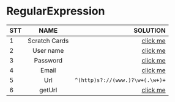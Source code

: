 # RegularExpression

|STT|NAME|SOLUTION|
|:-|:-:|-:|
|1| Scratch Cards|[click me](./Scratch%20cards#readme)|
|2| User name|[click me](./CheckUsername#readme)|
|3| Password | [click me](./CheckPassword#readme)|
|4| Email | [click me](./CheckEmail#readme)|
|5| Url |```^(http)s?://(www.)?\w+(.\w+)+```|
|6| getUrl | [click me](getUrl/Solution#readme)|